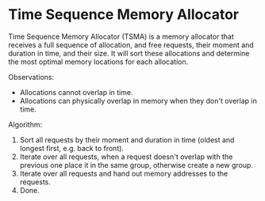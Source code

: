 # Time Sequence Memory Allocator

Time Sequence Memory Allocator (TSMA) is a memory allocator that receives a full sequence of allocation, and free requests, their moment and duration in time, and their size. It will sort these allocations and determine the most optimal memory locations for each allocation.

Observations:

- Allocations cannot overlap in time.
- Allocations can physically overlap in memory when they don't overlap in time.

Algorithm:

1. Sort all requests by their moment and duration in time (oldest and longest first, e.g. back to front). 
2. Iterate over all requests, when a request doesn't overlap with the previous one place it in the same group, otherwise create a new group.
3. Iterate over all requests and hand out memory addresses to the requests.
4. Done.

